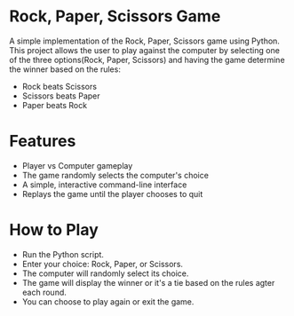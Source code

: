 # **Rock, Paper, Scissors Game**
A simple implementation of the Rock, Paper, Scissors game using Python. This project allows the user to play against the computer by selecting one of the three options(Rock, Paper, Scissors) and having the game determine the winner based on the rules:

* Rock beats Scissors
* Scissors beats Paper
* Paper beats Rock
# **Features**
* Player vs Computer gameplay
* The game randomly selects the computer's choice
* A simple, interactive command-line interface
* Replays the game until the player chooses to quit
# **How to Play**
* Run the Python script.
* Enter your choice: Rock, Paper, or Scissors.
* The computer will randomly select its choice.
* The game will display the winner or it's a tie based on the rules agter each round.
* You can choose to play again or exit the game.
